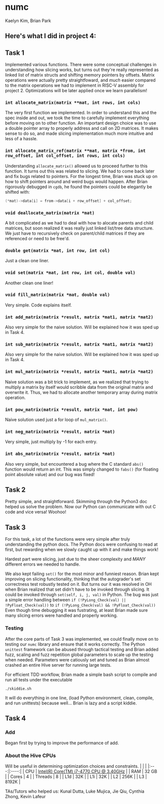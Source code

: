# numc
Kaelyn Kim, Brian Park

Here's what I did in project 4:
-

## Task 1
Implemented various functions. There were some conceptual challenges in understanding how slicing works, but turns out they're really represented as linked list of matrix structs and shifting memory pointers by offsets. Matrix operations were actually pretty straightfoward, and *much* easier compared to the matrix operations we had to implement in RISC-V assembly for project 2. Optimizations will be later applied once we learn parallelism!

### `int allocate_matrix(matrix **mat, int rows, int cols)`
The very first function we implemented. In order to understand this and the spec inside and out, we took the time to carefully implement everything before moving on to other function. An important design choice was to use a double pointer array to properly address and call on 2D matrices. It makes sense to do so, and made slicing implementation much more intuitive and less of a hassle.
### `int allocate_matrix_ref(matrix **mat, matrix *from, int row_offset, int col_offset, int rows, int cols)`
Understanding `allocate_matrix()` allowed us to proceed further to this function. It turns out this was related to slicing. We had to come back later and fix bugs related to pointers. For the longest time, Brian was stuck up on how to shift pointers around and weird bugs would happen. After Brian rigorously debugged in `cgdb`, he found the pointers could be elegantly be shifted with:
```c
(*mat)->data[i] = from->data[i + row_offset] + col_offset;
```
### `void deallocate_matrix(matrix *mat)`
A bit complicated as we had to deal with how to alocate parents and child matrices, but soon realized it was really just linked list/tree data structure. We just have to recursively check on parent/child matrices if they are referenced or need to be free'd.
### `double get(matrix *mat, int row, int col)`
Just a clean one liner.
### `void set(matrix *mat, int row, int col, double val)`
Another clean one liner!
### `void fill_matrix(matrix *mat, double val)`
Very simple. Code explains itself.
### `int add_matrix(matrix *result, matrix *mat1, matrix *mat2)`
Also very simple for the naive solution. Will be explained how it was sped up in Task 4.
### `int sub_matrix(matrix *result, matrix *mat1, matrix *mat2)`
Also very simple for the naive solution. Will be explained how it was sped up in Task 4.
### `int mul_matrix(matrix *result, matrix *mat1, matrix *mat2)`
Naive solution was a bit trick to implement, as we realized that trying to multiply a matrix by itself would scribble data from the original matrix and overwrite it. Thus, we had to allocate another temporary array during matrix operation.
### `int pow_matrix(matrix *result, matrix *mat, int pow)`
Naive solution used just a for loop of `mul_matrix()`.
### `int neg_matrix(matrix *result, matrix *mat)`
Very simple, just multiply by -1 for each entry.
### `int abs_matrix(matrix *result, matrix *mat)`
Also very simple, but encountered a bug where the C standard `abs()` function would return an int. This was simply changed to `fabs()` (for floating point absolute value) and our bug was fixed!


## Task 2
Pretty simple, and straightforward. Skimming through the Python3 doc helped us solve the problem. Now our Python can communicate with out C code and vice versa! Woohoo!

## Task 3
For this task, a lot of the functions were very simple after truly understanding the python docs. The Python docs were confusing to read at first, but rewarding when we slowly caught up with it and make things work! 

Hardest part were slicing, just due to the sheer complexity and *MANY* different errors we needed to handle. 

We also kept failing `set()` for the most minor and funniest reason. Brian kept improving on slicing functionality, thinking that the autograder's set correctness test robustly tested on it. But turns our it was resolved in OH when Brian realized that set didn't have to be invoked through slicing. It could be invoked through `set(self, i, j, val)` in Python. The bug was just a simple error handling between `if (!PyLong_Check(val) || !PyFloat_Check(val))` to `if (!PyLong_Check(val) && !PyFloat_Check(val))` Even though time debugging it was fustrating, at least Brian made sure many slicing errors were handled and properly working. 

### Testing
After the core parts of Task 3 was implemented, we could finally move on to testing our `numc` library and ensure that it works correctly. The Python `unittest` framework can be abused through tactical testing and Brian added fuzz, scaling and fuzz repetition global parameters to scale up the testing when needed. Parameters were catiously set and tuned as Brian almost crashed an entire Hive server for running large tests. 

For efficient TDD workflow, Brian made a simple bash script to compile and run all tests under the executable 
```
./skiddie.sh
```
It will do everything in one line, (load Python environment, clean, compile, and run unittests) because well... Brian is lazy and a script kiddie.

## Task 4

### Add
Began first by trying to improve the performance of add.

### About the Hive CPUs
Will be useful in determining optimization choices and constraints.
| | |
|:---:|:----:|
| CPU | [Intel(R) Core(TM) i7-4770 CPU @ 3.40GHz](https://ark.intel.com/content/www/us/en/ark/products/75122/intel-core-i7-4770-processor-8m-cache-up-to-3-90-ghz.html) |
| RAM | 32 GB |
| Cores | 4 |
| Threads | 8 |
| L1d | 32K |
| L1i | 32K | 
| L2 | 256K |
| L3 | 8192K |

TAs/Tutors who helped us: Kunal Dutta, Luke Mujica, Jie Qiu, Cynthia Zhong, Kevin Lafeur